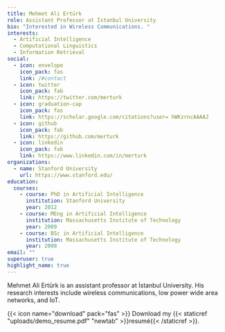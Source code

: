 ```yaml
---
title: Mehmet Ali Ertürk
role: Assistant Professor at İstanbul University
bio: "Interested in Wireless Communications. "
interests:
  - Artificial Intelligence
  - Computational Linguistics
  - Information Retrieval
social:
  - icon: envelope
    icon_pack: fas
    link: /#contact
  - icon: twitter
    icon_pack: fab
    link: https://twitter.com/merturk
  - icon: graduation-cap
    icon_pack: fas
    link: https://scholar.google.com/citations?user= hWKzrncAAAAJ
  - icon: github
    icon_pack: fab
    link: https://github.com/merturk
  - icon: linkedin
    icon_pack: fab
    link: https://www.linkedin.com/in/merturk
organizations:
  - name: Stanford University
    url: https://www.stanford.edu/
education:
  courses:
    - course: PhD in Artificial Intelligence
      institution: Stanford University
      year: 2012
    - course: MEng in Artificial Intelligence
      institution: Massachusetts Institute of Technology
      year: 2009
    - course: BSc in Artificial Intelligence
      institution: Massachusetts Institute of Technology
      year: 2008
email: ""
superuser: true
highlight_name: true
---
```


Mehmet Ali Ertürk is an assistant professor at İstanbul University. His research interests include wireless communications, low power wide area networks, and IoT. 

{{< icon name="download" pack="fas" >}} Download my {{< staticref "uploads/demo_resume.pdf" "newtab" >}}resumé{{< /staticref >}}.
